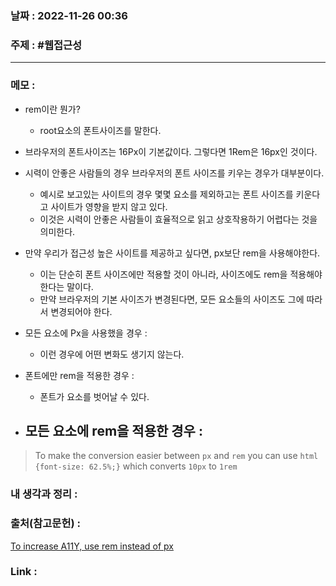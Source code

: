 ### 날짜 : 2022-11-26 00:36
### 주제 : #웹접근성 

---- 

### 메모 : 

- rem이란 뭔가? 
	- root요소의 폰트사이즈를 말한다. 
- 브라우저의 폰트사이즈는 16Px이 기본값이다. 그렇다면 1Rem은 16px인 것이다. 
- 시력이 안좋은 사람들의 경우 브라우저의 폰트 사이즈를 키우는 경우가 대부분이다. 
	- 예시로 보고있는 사이트의 경우 몇몇 요소를 제외하고는 폰트 사이즈를 키운다고 사이트가 영향을 받지 않고 있다. 
	- 이것은 시력이 안좋은 사람들이 효율적으로 읽고 상호작용하기 어렵다는 것을 의미한다. 

- 만약 우리가 접근성 높은 사이트를 제공하고 싶다면, px보단 rem을 사용해야한다. 
	- 이는 단순히 폰트 사이즈에만 적용할 것이 아니라, 사이즈에도 rem을 적용해야한다는 말이다. 
	- 만약 브라우저의 기본 사이즈가 변경된다면, 모든 요소들의 사이즈도 그에 따라서 변경되어야 한다. 

- 모든 요소에 Px을 사용했을 경우 : 
	- 이런 경우에 어떤 변화도 생기지 않는다. 
- 폰트에만 rem을 적용한 경우 : 
	- 폰트가 요소를 벗어날 수 있다. 
- 모든 요소에 rem을 적용한 경우 : 
	- 


> To make the conversion easier between `px` and `rem` you can use `html {font-size: 62.5%;}` which converts `10px` to `1rem`


### 내 생각과 정리 : 


### 출처(참고문헌) : 
[To increase A11Y, use rem instead of px](https://medium.com/weekly-webtips/to-increase-a11y-use-rem-instead-of-px-96ee9d9dc9ad)

### Link : 
